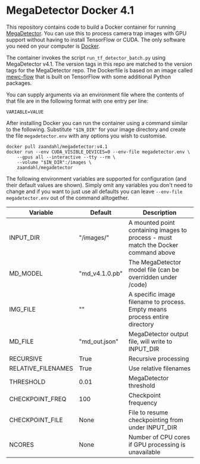 # MegaDetector Docker 4.1
This repository contains code to build a Docker container for running [MegaDetector](https://github.com/microsoft/CameraTraps/blob/main/megadetector.md). You can use this to process camera trap images with GPU support without having to install TensorFlow or CUDA. The only software you need on your computer is [Docker](https://www.docker.com). 

The container invokes the script `run_tf_detector_batch.py` using MegaDetector v4.1. The version tags in this repo are matched to the version tags for the MegaDetector repo. The Dockerfile is based on an image called [mewc-flow](https://github.com/zaandahl/mewc-flow) that is built on TensorFlow with some additional Python packages.

You can supply arguments via an environment file where the contents of that file are in the following format with one entry per line:
```
VARIABLE=VALUE
```

After installing Docker you can run the container using a command similar to the following. Substitute `"$IN_DIR"` for your image directory and create the file `megadetector.env` with any options you wish to customise. 

```
docker pull zaandahl/megadetector:v4.1
docker run --env CUDA_VISIBLE_DEVICES=0 --env-file megadetector.env \
    --gpus all --interactive --tty --rm \
    --volume "$IN_DIR":/images \
    zaandahl/megadetector
```

The following environment variables are supported for configuration (and their default values are shown). Simply omit any variables you don't need to change and if you want to just use all defaults you can leave `--env-file megadetector.env` out of the command alltogether. 

| Variable | Default | Description |
| ---------|---------|------------ |
| INPUT_DIR | "/images/" | A mounted point containing images to process - must match the Docker command above |
| MD_MODEL | "md_v4.1.0.pb" | The MegaDetector model file (can be overridden under /code) |
| IMG_FILE | "" | A specific image filename to process. Empty means process entire directory |
| MD_FILE | "md_out.json" | MegaDetector output file, will write to INPUT_DIR |
| RECURSIVE | True | Recursive processing |
| RELATIVE_FILENAMES | True | Use relative filenames |
| THRESHOLD | 0.01 | MegaDetector threshold |
| CHECKPOINT_FREQ | 100 | Checkpoint frequency |
| CHECKPOINT_FILE | None | File to resume checkpointing from under INPUT_DIR |
| NCORES | None | Number of CPU cores if GPU processing is unavailable |
